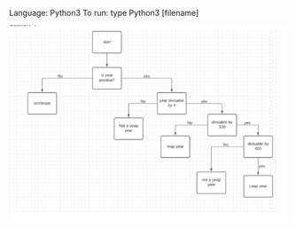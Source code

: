 Language: Python3
To run: type Python3 [filename]

![flowchart](https://github.com/Cristian-115/leapyear/blob/main/flowchart.jpg)